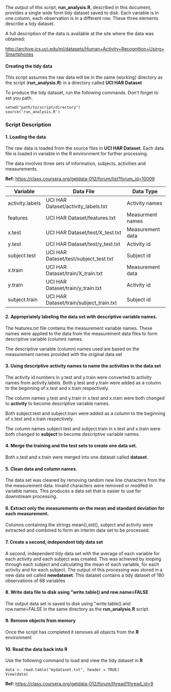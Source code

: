 
The output of this script, **run_analysis.R**, described in this document, provides a single wide form tidy dataset saved to disk. Each variable is in one column, each observation is in a different row. These three elements describe a tidy dataset.


A full description of the data is available at the site where the data was obtained: 

http://archive.ics.uci.edu/ml/datasets/Human+Activity+Recognition+Using+Smartphones 

#### Creating the tidy data
This script assumes the raw data will be in the same (working) directory as the script (**run_analysis.R**) in a directory
called **UCI HAR Dataset**

To produce the tidy dataset, run the following commands. Don't forget to set you path.
```
setwd("path/to/script/directory")
source('run_analysis.R')
```
### Script Description
#### 1. Loading the data
The raw data is loaded from the source files in **UCI HAR Dataset**. Each data file is loaded in variable in the R environment for further processing.

The data involves three sets of information, subjects, activities and measurements.

**Ref:** https://class.coursera.org/getdata-012/forum/list?forum_id=10009

Variable|Data File| Data Type
--------|---------|----------
activity.labels|UCI HAR Dataset/activity_labels.txt| Activity names
features|UCI HAR Dataset/features.txt| Measurment names
x.test|UCI HAR Dataset/test/X_test.txt| Measurement data
y.test|UCI HAR Dataset/test/y_test.txt| Activity id
subject.test|UCI HAR Dataset/test/subject_test.txt| Subject id
x.train|UCI HAR Dataset/train/X_train.txt| Measurement data
y.train|UCI HAR Dataset/train/y_train.txt| Activity id
subject.train|UCI HAR Dataset/train/subject_train.txt| Subject id


#### 2. Appropriately labeling the data set with descriptive variable names.

The features.txt file contains the measurement variable names. These names were applied to the data from the measurement data files to form descriptive variable (column) names. 

The descriptive variable (column) names used are based on the measurement names provided with the original data set 


#### 3. Using descriptive activity names to name the activities in the data set
The activity id numbers in y.test and y.train were converted to activity names from activity.labels. Both y.test and y.train were added as a column to the beginning of x.test and x.train respectively. 

The column names y.test and y.train in x.test and x.train were both changed to **activity** to become descriptive variable names.

Both subject.test and subject.train were added as a column to the beginning of x.test and x.train respectively. 

The column names subject.test and subject.train in x.test and x.train were both changed to **subject** to become descriptive variable names.


#### 4. Merge the training and the test sets to create one data set.

Both x.test and x.train were merged into one dataset called **dataset**. 


#### 5. Clean data and column names.
The data set was cleaned by removing random new line characters from the the measurement data.
Invalid characters were removed or modifed in variable names. This produces a data set that is easier to use for downstream processing.


#### 6. Extract only the measurements on the mean and standard deviation for each measurement.

Columns containing the strings mean(),std(), subject and activity were extracted and combined to form an interim data set to be processed. 

#### 7. Create a second, independent tidy data set

A second, independent tidy data set with the average of each variable for each activity and each subject was created. This was achieved by looping through each subject and calculating the mean of each variable, for each activity and for each subject. The output of this processing was stored in a new data set called **newdataset**. This dataset contains a tidy dataset of 180 observations of 68 variables

#### 8. Write data file to disk using "write.table() and row.name=FALSE

The output data set is saved to disk using "write.table() and row.name=FALSE in the same directory as the **run_analysis.R** script.

#### 9. Remove objects from memory
Once the script has completed it removes all objects from the **R** environment

#### 10. Read the data back into R

Use the following command to load and view the tidy dataset in **R**

```
data <- read.table("mydataset.txt", header = TRUE)
View(data)
```
**Ref:** https://class.coursera.org/getdata-012/forum/thread?thread_id=9

